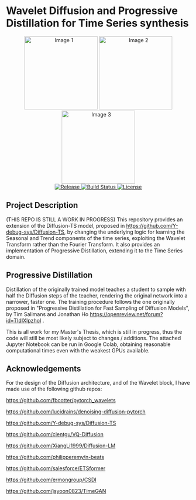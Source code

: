 # Wavelet Diffusion and Progressive Distillation for Time Series synthesis 

<div align="center">
  <img src="Assets/tsne.png" alt="Image 1" width="200">
  <img src="Assets/pca.png" alt="Image 2" width="200">
  <img src="Assets/kernel.png" alt="Image 3" width="200">
</div>

<div align="center">
  <a href="https://github.com/LucaGeminiani00/Diffusion-Distillation-WL/releases">
    <img src="https://img.shields.io/github/v/release/LucaGeminiani00/Diffusion-Distillation-WL" alt="Release">
  </a>
  <a href="https://github.com/LucaGeminiani00/Diffusion-Distillation-WL/actions">
    <img src="https://img.shields.io/github/actions/workflow/status/LucaGeminiani00/Diffusion-Distillation-WL/build.yml" alt="Build Status">
  </a>
  <a href="https://github.com/LucaGeminiani00/Diffusion-Distillation-WL/blob/main/LICENSE">
    <img src="https://img.shields.io/github/license/LucaGeminiani00/Diffusion-Distillation-WL" alt="License">
  </a>
</div>


## Project Description 

(THIS REPO IS STILL A WORK IN PROGRESS) This repository provides an extension of the Diffusion-TS model, proposed in https://github.com/Y-debug-sys/Diffusion-TS, by changing the underlying logic for learning the Seasonal and Trend components of the time series, exploiting the Wavelet Transform rather than the Fourier Transform. 
It also provides an implementation of Progressive Distillation, extending it to the Time Series domain. 

## Progressive Distillation 
Distillation of the originally trained model teaches a student to sample with half the Diffusion steps of the teacher, rendering the original network into a narrower, faster one. The training procedure follows the one originally proposed in "Progressive Distillation for Fast Sampling of Diffusion Models", by Tim Salimans and Jonathan Ho https://openreview.net/forum?id=TIdIXIpzhoI . 

This is all work for my Master's Thesis, which is still in progress, thus the code will still be most likely subject to changes / additions. The attached Jupyter Notebook can be run in Google Colab, obtaining reasonable computational times even with the weakest GPUs available. 
## Acknowledgements

For the design of the Diffusion architecture, and of the Wavelet block, I have made use of the following github repos:

https://github.com/fbcotter/pytorch_wavelets

https://github.com/lucidrains/denoising-diffusion-pytorch

https://github.com/Y-debug-sys/Diffusion-TS

https://github.com/cientgu/VQ-Diffusion

https://github.com/XiangLi1999/Diffusion-LM

https://github.com/philipperemy/n-beats

https://github.com/salesforce/ETSformer

https://github.com/ermongroup/CSDI

https://github.com/jsyoon0823/TimeGAN
